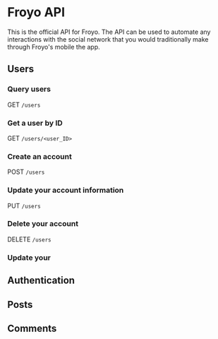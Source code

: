 # Froyo API
This is the official API for Froyo. The API can be used to automate any interactions with the social network that you would traditionally make through Froyo's mobile the app.
## Users
### Query users
GET `/users`
### Get a user by ID
GET `/users/<user_ID>`
### Create an account
POST `/users`
### Update your account information
PUT `/users`
### Delete your account
DELETE `/users`

### Update your 
## Authentication
## Posts
## Comments
